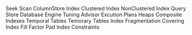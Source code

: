 Seek
Scan
ColumnStore Index
Clustered Index
NonClustered Index
Query Store
Database Engine Tuning Advisor
Excution Plans
Heaps
Composite Indexes
Temporal Tables
Temorary Tables
Index Fragmentation
Covering Index
Fill Factor
Pad Index
Constraints
